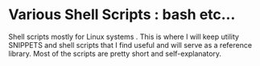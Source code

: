 # Various Shell Scripts : bash etc... 
Shell scripts mostly for Linux systems . This is where I will keep utility SNIPPETS and shell scripts that I find useful and will serve as a reference library.
Most of the scripts are pretty short and self-explanatory.
